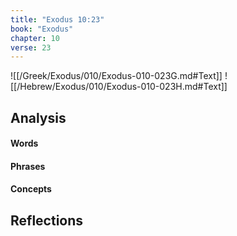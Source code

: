```yaml
---
title: "Exodus 10:23"
book: "Exodus"
chapter: 10
verse: 23
---
```

![[/Greek/Exodus/010/Exodus-010-023G.md#Text]]
![[/Hebrew/Exodus/010/Exodus-010-023H.md#Text]]

## Analysis

#### Words

#### Phrases

#### Concepts

## Reflections
